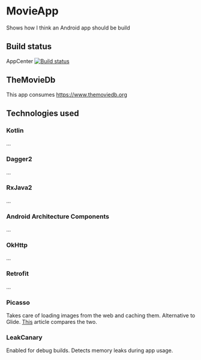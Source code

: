 # MovieApp
Shows how I think an Android app should be build

## Build status
AppCenter [![Build status](https://build.appcenter.ms/v0.1/apps/c8d15929-0c9a-4fd1-ac19-58f961d1655a/branches/master/badge)](https://appcenter.ms)

## TheMovieDb
This app consumes https://www.themoviedb.org

## Technologies used

### Kotlin
...

### Dagger2
...

### RxJava2
...

### Android Architecture Components
...

### OkHttp
...

### Retrofit
...

### Picasso
Takes care of loading images from the web and caching them. Alternative to Glide. [This](https://medium.com/@multidots/glide-vs-picasso-930eed42b81d) article compares the two. 

### LeakCanary
Enabled for debug builds. Detects memory leaks during app usage.
